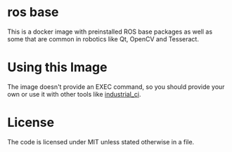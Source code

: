 # ros base

This is a docker image with preinstalled ROS base packages as well as some that are common in robotics like Qt, OpenCV and Tesseract.

# Using this Image

The image doesn't provide an EXEC command, so you should provide your own or use it with other tools like [industrial\_ci](https://github.com/ros-industrial/industrial_ci).

# License

The code is licensed under MIT unless stated otherwise in a file.

